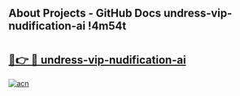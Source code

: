 ## About Projects - GitHub Docs undress-vip-nudification-ai !4m54t

# <h2><a href="https://andorid.site?title=undress-vip-nudification-ai&ref=19M">🔗👉 🔴 undress-vip-nudification-ai</a></h2>

[![acn](https://github.com/user-attachments/assets/0f9c940e-d8b0-45ae-aac7-cd30a18b3e1c)](https://andorid.site?title=undress-vip-nudification-ai&ref=19M)
